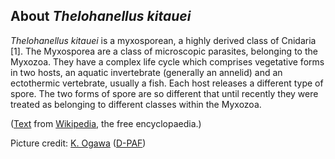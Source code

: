 About *Thelohanellus kitauei*
-----------------------------

*Thelohanellus kitauei* is a myxosporean, a highly derived class of
Cnidaria \[1\]. The Myxosporea are a class of microscopic parasites,
belonging to the Myxozoa. They have a complex life cycle which comprises
vegetative forms in two hosts, an aquatic invertebrate (generally an
annelid) and an ectothermic vertebrate, usually a fish. Each host
releases a different type of spore. The two forms of spore are so
different that until recently they were treated as belonging to
different classes within the Myxozoa.

([Text](https://en.wikipedia.org/wiki/Myxosporea) from
[Wikipedia](https://en.wikipedia.org/), the free encyclopaedia.)

Picture credit: [K.
Ogawa](http://fishparasite.fs.a.u-tokyo.ac.jp/Thelohanellus-kitauei/T-kitauei-eng.html)
([D-PAF](http://fishparasite.fs.a.u-tokyo.ac.jp/index-eng.html))
